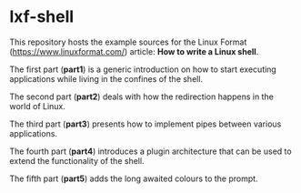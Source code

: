 # lxf-shell

This repository hosts the example sources for the Linux Format (https://www.linuxformat.com/) article: **How to write a Linux shell**.

The first part (**part1**) is a generic introduction on how to start executing applications while living in the confines of the shell. 

The second part (**part2**) deals with how the redirection happens in the world of Linux.

The third part (**part3**) presents how to implement pipes between various applications.

The fourth part (**part4**) introduces a plugin architecture that can be used to extend the functionality of the shell.

The fifth part (**part5**) adds the long awaited colours to the prompt.
